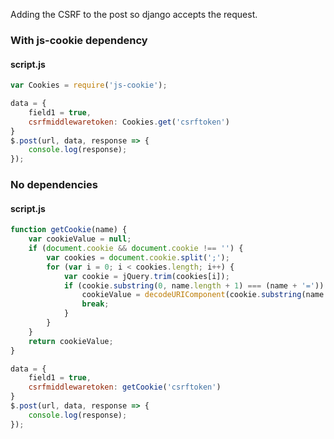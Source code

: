 ---
---

Adding the CSRF to the post so django accepts the request.

### With js-cookie dependency
#### script.js
```javascript
var Cookies = require('js-cookie');

data = {
    field1 = true,
    csrfmiddlewaretoken: Cookies.get('csrftoken')
}
$.post(url, data, response => {
    console.log(response);
});
```

### No dependencies
#### script.js
```javascript
function getCookie(name) {
    var cookieValue = null;
    if (document.cookie && document.cookie !== '') {
        var cookies = document.cookie.split(';');
        for (var i = 0; i < cookies.length; i++) {
            var cookie = jQuery.trim(cookies[i]);
            if (cookie.substring(0, name.length + 1) === (name + '=')) {
                cookieValue = decodeURIComponent(cookie.substring(name.length + 1));
                break;
            }
        }
    }
    return cookieValue;
}

data = {
    field1 = true,
    csrfmiddlewaretoken: getCookie('csrftoken')
}
$.post(url, data, response => {
    console.log(response);
});
```

